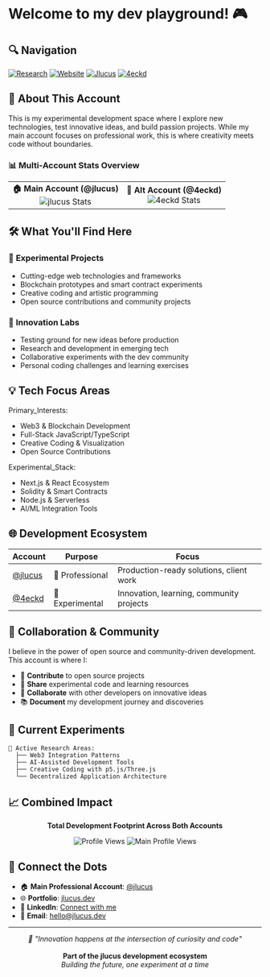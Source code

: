 # Welcome to my dev playground! 🎮

## 🔍 Navigation
[![Research](https://img.shields.io/badge/SECURITY_RESEARCH-3423A6?style=for-the-badge&logo=github&logoColor=orange)](SECURITY.md)
[![Website](https://img.shields.io/badge/PORTFOLIO-000000?style=for-the-badge&logo=google-chrome&logoColor=purple)](https://jlucus.dev)
[![Jlucus](https://img.shields.io/badge/PROJECTS-181717?style=for-the-badge&logo=github&logoColor=white)](https://github.com/jlucus?tab=repositories)
[![4eckd](https://img.shields.io/badge/PROJECTS-181717?style=for-the-badge&logo=github&logoColor=grey)](https://github.com/4eckd?tab=repositories)

## 🧪 About This Account

This is my experimental development space where I explore new technologies, test innovative ideas, and build passion projects. While my main account focuses on professional work, this is where creativity meets code without boundaries.
  
### 📊 Multi-Account Stats Overview
  
</div>

<table align="center">
<tr>
<td align="center">
<strong>🏠 Main Account (@jlucus)</strong><br/>
<img src="https://github-readme-stats.vercel.app/api?username=jlucus&show_icons=true&theme=radical&hide_border=true&count_private=true" alt="jlucus Stats" />
</td>
<td align="center">
<strong>🎯 Alt Account (@4eckd)</strong><br/>
<img src="https://github-readme-stats.vercel.app/api?username=4eckd&show_icons=true&theme=radical&hide_border=true&count_private=true" alt="4eckd Stats" />
</td>
</tr>
</table>

<div align="center">
</div>

## 🛠️ What You'll Find Here

### 🔬 **Experimental Projects**
- Cutting-edge web technologies and frameworks
- Blockchain prototypes and smart contract experiments  
- Creative coding and artistic programming
- Open source contributions and community projects

### 🚀 **Innovation Labs**
- Testing ground for new ideas before production
- Research and development in emerging tech
- Collaborative experiments with the dev community
- Personal coding challenges and learning exercises

## 💡 Tech Focus Areas

Primary_Interests:
  - Web3 & Blockchain Development
  - Full-Stack JavaScript/TypeScript
  - Creative Coding & Visualization
  - Open Source Contributions

Experimental_Stack:
  - Next.js & React Ecosystem
  - Solidity & Smart Contracts
  - Node.js & Serverless
  - AI/ML Integration Tools


## 🌐 Development Ecosystem

<div align="center">

| Account | Purpose | Focus |
|---------|---------|-------|
| [@jlucus](https://github.com/jlucus) | 🏢 Professional | Production-ready solutions, client work |
| [@4eckd](https://github.com/4eckd) | 🧪 Experimental | Innovation, learning, community projects |

</div>

## 🤝 Collaboration & Community

I believe in the power of open source and community-driven development. This account is where I:

- 🔄 **Contribute** to open source projects
- 🧠 **Share** experimental code and learning resources  
- 🤝 **Collaborate** with other developers on innovative ideas
- 📚 **Document** my development journey and discoveries

## 🎯 Current Experiments

<!-- This section can be updated with current projects -->
```
🔬 Active Research Areas:
  ├── Web3 Integration Patterns
  ├── AI-Assisted Development Tools  
  ├── Creative Coding with p5.js/Three.js
  └── Decentralized Application Architecture
```

## 📈 Combined Impact

<div align="center">
  
**Total Development Footprint Across Both Accounts**

![Profile Views](https://komarev.com/ghpvc/?username=4eckd&style=flat-square&color=blue&label=4eckd+Profile+Views)
![Main Profile Views](https://komarev.com/ghpvc/?username=jlucus&style=flat-square&color=red&label=jlucus+Profile+Views)

</div>

## 🔗 Connect the Dots

- 🏠 **Main Professional Account**: [@jlucus](https://github.com/jlucus)
- 🌐 **Portfolio**: [jlucus.dev](https://jlucus.dev)
- 💼 **LinkedIn**: [Connect with me](https://linkedin.com/in/jlucus)
- 📧 **Email**: [hello@jlucus.dev](mailto:hello@jlucus.dev)

---

<div align="center">
  <i>🔬 "Innovation happens at the intersection of curiosity and code"</i><br/>
  <br/>
  <strong>Part of the jlucus development ecosystem</strong><br/>
  <em>Building the future, one experiment at a time</em>
</div>
